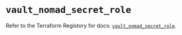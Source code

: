 # `vault_nomad_secret_role`

Refer to the Terraform Registory for docs: [`vault_nomad_secret_role`](https://www.terraform.io/docs/providers/vault/r/nomad_secret_role).

